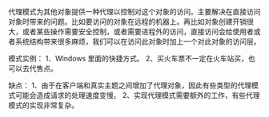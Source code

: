 ﻿代理模式为其他对象提供一种代理以控制对这个对象的访问。主要解决在直接访问对象时带来的问题。比如要访问的对象在远程的机器上。再比如对象创建开销很大，或者某些操作需要安全控制，或者需要进程外的访问，直接访问会给使用者或者系统结构带来很多麻烦，我们可以在访问此对象时加上一个对此对象的访问层。

模式实例：
	1、Windows 里面的快捷方式。
	2、买火车票不一定在火车站买，也可以去代售点。

缺点：
	1、由于在客户端和真实主题之间增加了代理对象，因此有些类型的代理模式可能会造成请求的处理速度变慢。 2、实现代理模式需要额外的工作，有些代理模式的实现非常复杂。